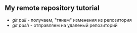 ## My remote repository tutorial

* *git pull* - получаем, "тянем" изменения из репозитория
* *git push* - отправляем на удаленый репозиторий
